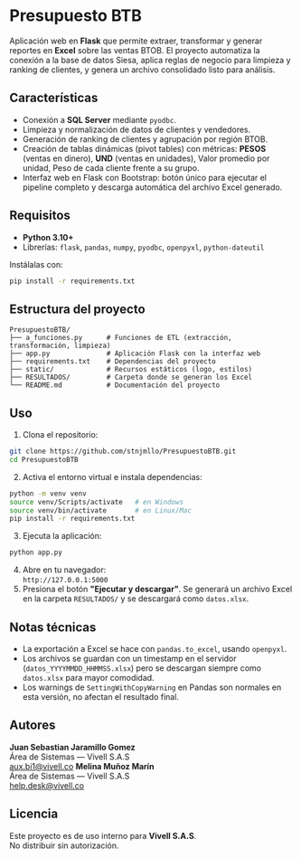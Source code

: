 #  Presupuesto BTB
Aplicación web en **Flask** que permite extraer, transformar y generar reportes en **Excel** sobre las ventas BTOB. El proyecto automatiza la conexión a la base de datos Siesa, aplica reglas de negocio para limpieza y ranking de clientes, y genera un archivo consolidado listo para análisis.

##  Características
- Conexión a **SQL Server** mediante `pyodbc`.
- Limpieza y normalización de datos de clientes y vendedores.
- Generación de ranking de clientes y agrupación por región BTOB.
- Creación de tablas dinámicas (pivot tables) con métricas:  **PESOS** (ventas en dinero),  **UND** (ventas en unidades), Valor promedio por unidad,  Peso de cada cliente frente a su grupo.
- Interfaz web en Flask con Bootstrap: botón único para ejecutar el pipeline completo y descarga automática del archivo Excel generado.

##  Requisitos
- **Python 3.10+**
- Librerías: `flask`, `pandas`, `numpy`, `pyodbc`, `openpyxl`, `python-dateutil`

Instálalas con:
```bash
pip install -r requirements.txt
```

##  Estructura del proyecto
```
PresupuestoBTB/
├── a_funciones.py      # Funciones de ETL (extracción, transformación, limpieza)
├── app.py              # Aplicación Flask con la interfaz web
├── requirements.txt    # Dependencias del proyecto
├── static/             # Recursos estáticos (logo, estilos)
├── RESULTADOS/         # Carpeta donde se generan los Excel
└── README.md           # Documentación del proyecto
```

##  Uso
1. Clona el repositorio:
```bash
git clone https://github.com/stnjmllo/PresupuestoBTB.git
cd PresupuestoBTB
```
2. Activa el entorno virtual e instala dependencias:
```bash
python -m venv venv
source venv/Scripts/activate   # en Windows
source venv/bin/activate       # en Linux/Mac
pip install -r requirements.txt
```
3. Ejecuta la aplicación:
```bash
python app.py
```
4. Abre en tu navegador:  
`http://127.0.0.1:5000`
5. Presiona el botón **"Ejecutar y descargar"**. Se generará un archivo Excel en la carpeta `RESULTADOS/` y se descargará como `datos.xlsx`.

##  Notas técnicas
- La exportación a Excel se hace con `pandas.to_excel`, usando `openpyxl`.
- Los archivos se guardan con un timestamp en el servidor (`datos_YYYYMMDD_HHMMSS.xlsx`) pero se descargan siempre como `datos.xlsx` para mayor comodidad.
- Los warnings de `SettingWithCopyWarning` en Pandas son normales en esta versión, no afectan el resultado final.

##  Autores
**Juan Sebastian Jaramillo Gomez**  
Área de Sistemas — Vivell S.A.S  
 aux.bi1@vivell.co
**Melina Muñoz Marín**  
Área de Sistemas — Vivell S.A.S  
 help.desk@vivell.co


##  Licencia
Este proyecto es de uso interno para **Vivell S.A.S**.  
No distribuir sin autorización.
